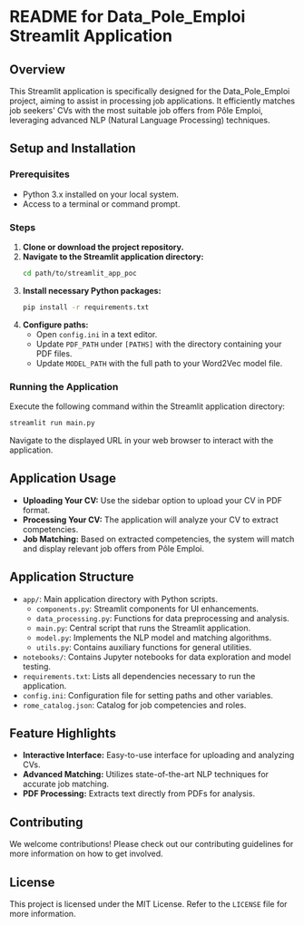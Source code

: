 # README for Data_Pole_Emploi Streamlit Application

## Overview

This Streamlit application is specifically designed for the Data_Pole_Emploi project, aiming to assist in processing job applications. It efficiently matches job seekers' CVs with the most suitable job offers from Pôle Emploi, leveraging advanced NLP (Natural Language Processing) techniques.

## Setup and Installation

### Prerequisites

- Python 3.x installed on your local system.
- Access to a terminal or command prompt.

### Steps

1. **Clone or download the project repository.**
2. **Navigate to the Streamlit application directory:**
   ```bash
   cd path/to/streamlit_app_poc
   ```
3. **Install necessary Python packages:**
   ```bash
   pip install -r requirements.txt
   ```
4. **Configure paths:**
   - Open `config.ini` in a text editor.
   - Update `PDF_PATH` under `[PATHS]` with the directory containing your PDF files.
   - Update `MODEL_PATH` with the full path to your Word2Vec model file.

### Running the Application

Execute the following command within the Streamlit application directory:

```bash
streamlit run main.py
```

Navigate to the displayed URL in your web browser to interact with the application.

## Application Usage

- **Uploading Your CV:** Use the sidebar option to upload your CV in PDF format.
- **Processing Your CV:** The application will analyze your CV to extract competencies.
- **Job Matching:** Based on extracted competencies, the system will match and display relevant job offers from Pôle Emploi.

## Application Structure

- `app/`: Main application directory with Python scripts.
   - `components.py`: Streamlit components for UI enhancements.
   - `data_processing.py`: Functions for data preprocessing and analysis.
   - `main.py`: Central script that runs the Streamlit application.
   - `model.py`: Implements the NLP model and matching algorithms.
   - `utils.py`: Contains auxiliary functions for general utilities.
- `notebooks/`: Contains Jupyter notebooks for data exploration and model testing.
- `requirements.txt`: Lists all dependencies necessary to run the application.
- `config.ini`: Configuration file for setting paths and other variables.
- `rome_catalog.json`: Catalog for job competencies and roles.

## Feature Highlights

- **Interactive Interface:** Easy-to-use interface for uploading and analyzing CVs.
- **Advanced Matching:** Utilizes state-of-the-art NLP techniques for accurate job matching.
- **PDF Processing:** Extracts text directly from PDFs for analysis.

## Contributing

We welcome contributions! Please check out our contributing guidelines for more information on how to get involved.

## License

This project is licensed under the MIT License. Refer to the `LICENSE` file for more information.
